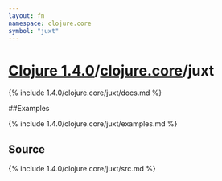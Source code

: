 ```yaml
---
layout: fn
namespace: clojure.core
symbol: "juxt"
---
```


# [Clojure 1.4.0](../../)/[clojure.core](../)/juxt

{% include 1.4.0/clojure.core/juxt/docs.md %}

##Examples

{% include 1.4.0/clojure.core/juxt/examples.md %}
## Source
{% include 1.4.0/clojure.core/juxt/src.md %}

